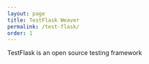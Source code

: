 ```yaml
---
layout: page
title: TestFlask Weaver
permalink: /test-flask/
order: 1
---
```


TestFlask is an open source testing framework